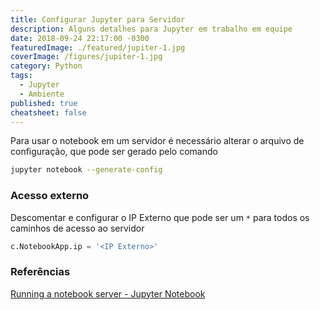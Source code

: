 ```yaml
---
title: Configurar Jupyter para Servidor
description: Alguns detalhes para Jupyter em trabalho em equipe
date: 2018-09-24 22:17:00 -0300
featuredImage: ./featured/jupiter-1.jpg
coverImage: /figures/jupiter-1.jpg
category: Python
tags:
  - Jupyter
  - Ambiente
published: true
cheatsheet: false
---
```


Para usar o notebook em um servidor é necessário alterar o arquivo de configuração, que pode ser gerado pelo comando

```bash
jupyter notebook --generate-config
```

### Acesso externo

Descomentar e configurar o IP Externo que pode ser um `*` para todos os caminhos de acesso ao servidor

```python
c.NotebookApp.ip = '<IP Externo>'
```

### Referências

[Running a notebook server - Jupyter Notebook](https://jupyter-notebook.readthedocs.io/en/stable/public_server.html)
